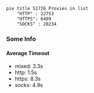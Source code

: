 
```mermaid
pie title 51726 Proxies in list
    "HTTP" : 22753
    "HTTPS": 6489
    "SOCKS" : 28234
```

### Some Info
#### Average Timeout

- mixed: 3.3s
- http: 1.5s
- https: 8.3s
- socks: 4.9s